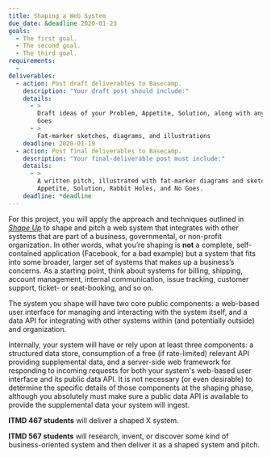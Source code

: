 ```yaml
---
title: Shaping a Web System
due_date: &deadline 2020-01-23
goals:
  - The first goal.
  - The second goal.
  - The third goal.
requirements:
  -
deliverables:
  - action: Post draft deliverables to Basecamp.
    description: "Your draft post should include:"
    details:
      - >
        Draft ideas of your Problem, Appetite, Solution, along with any clear Rabbit Holes and No
        Goes
      - >
        Fat-marker sketches, diagrams, and illustrations
    deadline: 2020-01-19
  - action: Post final deliverables to Basecamp.
    description: "Your final-deliverable post must include:"
    details:
      - >
        A written pitch, illustrated with fat-marker diagrams and sketches, outlining Problem,
        Appetite, Solution, Rabbit Holes, and No Goes.
    deadline: *deadline
---
```


For this project, you will apply the approach and techniques outlined in [<cite>Shape
Up</cite>](https://basecamp.com/shapeup) to shape and pitch a web system that integrates with other
systems that are part of a business, governmental, or non-profit organization. In other words, what
you’re shaping is **not** a complete, self-contained application (Facebook, for a bad example) but a
system that fits into some broader, larger set of systems that makes up a business’s concerns. As a
starting point, think about systems for billing, shipping, account management, internal
communication, issue tracking, customer support, ticket- or seat-booking, and so on.

The system you shape will have two core public components: a web-based user interface for managing
and interacting with the system itself, and a data API for integrating with other systems within
(and potentially outside) and organization.

Internally, your system will have or rely upon at least three components: a structured data store,
consumption of a free (if rate-limited) relevant API providing supplemental data, and a server-side
web framework for responding to incoming requests for both your system's web-based user interface
and its public data API. It is not necessary (or even desirable) to determine the specific details
of those components at the shaping phase, although you absolutely must make sure a public data API
is available to provide the supplemental data your system will ingest.

**ITMD 467 students** will deliver a shaped X system.

**ITMD 567 students** will research, invent, or discover some kind of business-oriented system and
then deliver it as a shaped system and pitch.
